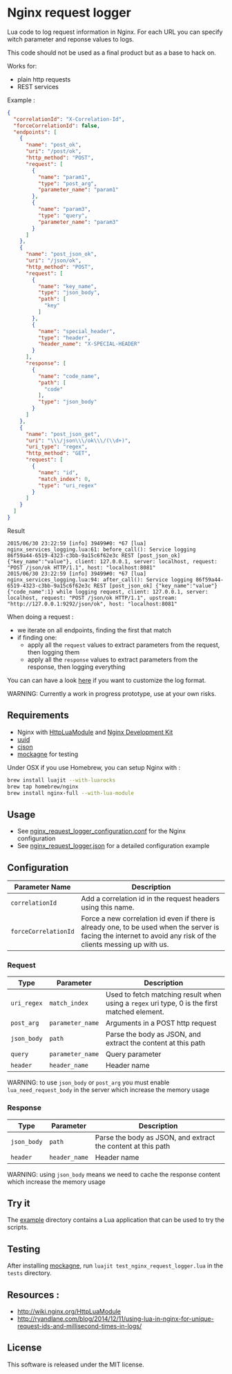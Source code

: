 # Nginx request logger

Lua code to log request information in Nginx. For each URL you can specify witch parameter and reponse values to logs.

This code should not be used as a final product but as a base to hack on.  

Works for:
- plain http requests
- REST services

Example :

```json
{
  "correlationId": "X-Correlation-Id",
  "forceCorrelationId": false,
  "endpoints": [
    {
      "name": "post_ok",
      "uri": "/post/ok",
      "http_method": "POST",
      "request": [
        {
          "name": "param1",
          "type": "post_arg",
          "parameter_name": "param1"
        },
        {
          "name": "param3",
          "type": "query",
          "parameter_name": "param3"
        }
      ]
    },
    {
      "name": "post_json_ok",
      "uri": "/json/ok",
      "http_method": "POST",
      "request": [
        {
          "name": "key_name",
          "type": "json_body",
          "path": [
            "key"
          ]
        },
        {
          "name": "special_header",
          "type": "header",
          "header_name": "X-SPECIAL-HEADER"
        }
      ],
      "response": [
        {
          "name": "code_name",
          "path": [
            "code"
          ],
          "type": "json_body"
        }
      ]
    },
    {
      "name": "post_json_get",
      "uri": "\\\/json\\\/ok\\\/(\\d+)",
      "uri_type": "regex",
      "http_method": "GET",
      "request": [
        {
          "name": "id",
          "match_index": 0,
          "type": "uri_regex"
        }
      ]
    }
  ]
}
```

Result
```
2015/06/30 23:22:59 [info] 39499#0: *67 [lua] nginx_services_logging.lua:61: before_call(): Service logging 86f59a44-6519-4323-c3bb-9a15c6f62e3c REST [post_json_ok] {"key_name":"value"}, client: 127.0.0.1, server: localhost, request: "POST /json/ok HTTP/1.1", host: "localhost:8081"
2015/06/30 23:22:59 [info] 39499#0: *67 [lua] nginx_services_logging.lua:94: after_call(): Service logging 86f59a44-6519-4323-c3bb-9a15c6f62e3c REST [post_json_ok] {"key_name":"value"} {"code_name":1} while logging request, client: 127.0.0.1, server: localhost, request: "POST /json/ok HTTP/1.1", upstream: "http://127.0.0.1:9292/json/ok", host: "localhost:8081"
```
When doing a request :
- we iterate on all endpoints, finding the first that match
- if finding one:
  - apply all the `request` values to extract parameters from the request, then logging them
  - apply all the `response` values to extract parameters from the response, then logging everything

You can can have a look [here](http://ryandlane.com/blog/2014/12/11/using-lua-in-nginx-for-unique-request-ids-and-millisecond-times-in-logs/) if you want to customize the log format.

WARNING: Currently a work in progress prototype, use at your own risks.

## Requirements

- Nginx with [HttpLuaModule](http://wiki.nginx.org/HttpLuaModule) and [Nginx Development Kit](https://github.com/simpl/ngx_devel_kit)
- [uuid](https://github.com/Tieske/uuid)
- [cjson](http://www.kyne.com.au/~mark/software/lua-cjson.php)
- [mockagne](https://github.com/PunchWolf/mockagne) for testing

Under OSX if you use Homebrew, you can setup Nginx with :

```bash
brew install luajit --with-luarocks
brew tap homebrew/nginx
brew install nginx-full --with-lua-module
```

## Usage

- See [nginx_request_logger_configuration.conf](nginx_request_logger_configuration.conf) for the Nginx configuration
- See [nginx_request_logger.json](nginx_services_logging.json) for a detailed configuration example

## Configuration

|Parameter Name|Description|
|-----|---------------------|
|`correlationId`|Add a correlation id in the request headers using this name.|
|`forceCorrelationId`|Force a new correlation id even if there is already one, to be used when the server is facing the internet to avoid any risk of the clients messing up with us.|

### Request

|Type|Parameter|Description|
|-----|---------|----------|
|`uri_regex`|`match_index`|Used to fetch matching result when using a `regex` uri type, 0 is the first matched element.|
|`post_arg`|`parameter_name`|Arguments in a POST http request|
|`json_body`|`path`|Parse the body as JSON, and extract the content at this path|
|`query`|`parameter_name`|Query parameter|
|`header`|`header_name`|Header name|

WARNING: to use `json_body` or `post_arg` you must enable `lua_need_request_body` in the server which increase the memory usage

### Response

|Type|Parameter|Description|
|-----|---------|----------|
|`json_body`|`path`|Parse the body as JSON, and extract the content at this path|
|`header`|`header_name`|Header name|

WARNING: using `json_body` means we need to cache the response content which increase the memory usage 

## Try it

The [example](example) directory contains a Lua application that can be used to try the scripts.

## Testing

After installing [mockagne](https://github.com/PunchWolf/mockagne), run `luajit test_nginx_request_logger.lua` in the `tests` directory.

## Resources :

- http://wiki.nginx.org/HttpLuaModule
- http://ryandlane.com/blog/2014/12/11/using-lua-in-nginx-for-unique-request-ids-and-millisecond-times-in-logs/

## License

This software is released under the MIT license.
